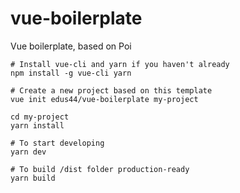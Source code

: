 # vue-boilerplate

Vue boilerplate, based on Poi

```
# Install vue-cli and yarn if you haven't already
npm install -g vue-cli yarn

# Create a new project based on this template
vue init edus44/vue-boilerplate my-project

cd my-project
yarn install

# To start developing
yarn dev

# To build /dist folder production-ready
yarn build
```
